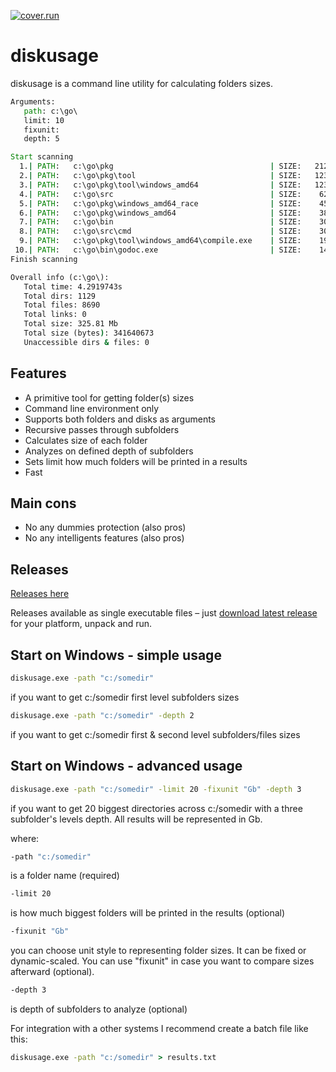  [![cover.run](https://cover.run/go/github.com/aleksaan/diskusage.svg?style=flat&tag=golang-1.10)](https://cover.run/go?tag=golang-1.10&repo=github.com%2Faleksaan%2Fdiskusage) 
 
# diskusage 
diskusage is a command line utility for calculating folders sizes.
```cmd
Arguments:
   path: c:\go\
   limit: 10
   fixunit: 
   depth: 5

Start scanning
  1.| PATH:   c:\go\pkg                                   | SIZE:   212.95 Mb   | DEPTH: 1 
  2.| PATH:   c:\go\pkg\tool                              | SIZE:   123.65 Mb   | DEPTH: 2 
  3.| PATH:   c:\go\pkg\tool\windows_amd64                | SIZE:   123.65 Mb   | DEPTH: 3 
  4.| PATH:   c:\go\src                                   | SIZE:    62.58 Mb   | DEPTH: 1 
  5.| PATH:   c:\go\pkg\windows_amd64_race                | SIZE:    45.89 Mb   | DEPTH: 2 
  6.| PATH:   c:\go\pkg\windows_amd64                     | SIZE:    38.95 Mb   | DEPTH: 2 
  7.| PATH:   c:\go\bin                                   | SIZE:    30.45 Mb   | DEPTH: 1 
  8.| PATH:   c:\go\src\cmd                               | SIZE:    30.11 Mb   | DEPTH: 2 
  9.| PATH:   c:\go\pkg\tool\windows_amd64\compile.exe    | SIZE:    19.84 Mb   | DEPTH: 4 
 10.| PATH:   c:\go\bin\godoc.exe                         | SIZE:    14.99 Mb   | DEPTH: 2 
Finish scanning

Overall info (c:\go\):
   Total time: 4.2919743s
   Total dirs: 1129
   Total files: 8690
   Total links: 0
   Total size: 325.81 Mb
   Total size (bytes): 341640673
   Unaccessible dirs & files: 0

```
## Features
- A primitive tool for getting folder(s) sizes
- Command line environment only
- Supports both folders and disks as arguments
- Recursive passes through subfolders
- Calculates size of each folder
- Analyzes on defined depth of subfolders
- Sets limit how much folders will be printed in a results
- Fast

## Main cons
- No any dummies protection (also pros)
- No any intelligents features (also pros)

## Releases
[Releases here](https://github.com/aleksaan/diskusage/releases)

Releases available as single executable files – just [download latest release](https://github.com/aleksaan/diskusage/releases) for your platform, unpack and run.

## Start on Windows - simple usage

```cmd
diskusage.exe -path "c:/somedir"
```
if you want to get c:/somedir first level subfolders sizes

```cmd
diskusage.exe -path "c:/somedir" -depth 2
```
if you want to get c:/somedir first & second level subfolders/files sizes


## Start on Windows - advanced usage

```cmd
diskusage.exe -path "c:/somedir" -limit 20 -fixunit "Gb" -depth 3
```
if you want to get 20 biggest directories across c:/somedir with a three subfolder's levels depth. All results will be represented in Gb.


where:
```cmd
-path "c:/somedir"
``` 
is a folder name (required)
```cmd 
-limit 20
```
is how much biggest folders will be printed in the results (optional)
```cmd 
-fixunit "Gb"
```
you can choose unit style to representing folder sizes. It can be fixed or dynamic-scaled.
You can use "fixunit" in case you want to compare sizes afterward (optional).
```cmd 
-depth 3
```
is depth of subfolders to analyze (optional)


For integration with a other systems I recommend create a batch file like this:
```cmd
diskusage.exe -path "c:/somedir" > results.txt
```



